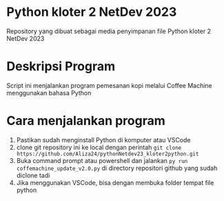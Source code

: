 # Python kloter 2 NetDev 2023
  Repository yang dibuat sebagai media penyimpanan file Python kloter 2 NetDev 2023
# Deskripsi Program
  Script ini menjalankan program pemesanan kopi melalui Coffee Machine menggunakan bahasa Python


# Cara menjalankan program
1. Pastikan sudah menginstall Python di komputer atau VSCode
2. clone git repository ini ke local dengan perintah `git clone https://github.com/Aliza24/pythonNetdev23_kloter2python.git`
3. Buka command prompt atau powershell dan jalankan `py run coffemachine_update_v2.0.py` di directory repositori github yang sudah diclone tadi
4. Jika menggunakan VSCode, bisa dengan membuka folder tempat file python
